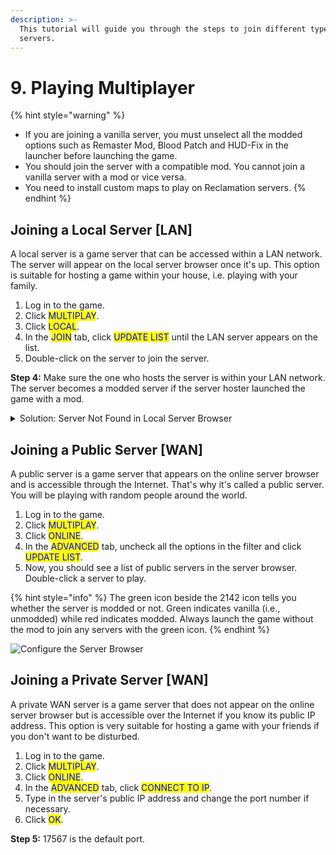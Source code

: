 ```yaml
---
description: >-
  This tutorial will guide you through the steps to join different types of
  servers.
---
```


# 9. Playing Multiplayer

{% hint style="warning" %}
* If you are joining a vanilla server, you must unselect all the modded options such as Remaster Mod, Blood Patch and HUD-Fix in the launcher before launching the game.
* You should join the server with a compatible mod. You cannot join a vanilla server with a mod or vice versa.
* You need to install custom maps to play on Reclamation servers.
{% endhint %}

## Joining a Local Server \[LAN]

A local server is a game server that can be accessed within a LAN network. The server will appear on the local server browser once it's up. This option is suitable for hosting a game within your house, i.e. playing with your family.

1. Log in to the game.
2. Click <mark style="color:blue;">MULTIPLAY</mark>.
3. Click <mark style="color:blue;">LOCAL</mark>.
4. In the <mark style="color:blue;">JOIN</mark> tab, click <mark style="color:blue;">UPDATE LIST</mark> until the LAN server appears on the list.
5. ​Double-click on the server to join the server.

**Step 4:** ​Make sure the one who hosts the server is within your LAN network. The server becomes a modded server if the server hoster launched the game with a mod.

<details>

<summary>Solution: Server Not Found in Local Server Browser</summary>

If the above does not work for you, for example, you cannot find the server on the local server browser even after the server is up, then follow these steps:

Click "**ONLINE**". In the "**ADVANCED**" tab, click "**CONNECT TO IP**". Type in the server's local IP address. Click "**OK**".

A local IP address is usually in the pattern of 192.168.x.x. The server hoster will know his or her local IP address on the loading screen once the server is launched.

But have you ever wondered why? Like why your LAN server just doesn't show up in the local server browser, or why you just can't see your friend's server!

Most probably, it's because your PC is having multiple network adapters, especially when you have applications like Hamachi, VirtualBox or VMWare installed.

The simplest solution is to disable all other network adapters except the one for your current network.&#x20;

1. To do so, go to "**Network and Sharing Center**" in your control panel.&#x20;
2. Choose "**Change adapter**" settings.&#x20;
3. Right-click on the adapter that you want to disable and click "**Disable**".&#x20;
4. Check this on your server computer first, followed by the computers connecting to the server.

Reference: [https://superuser.com/questions/610733/networking-games-cant-see-join-anyone-elses-lan-servers-unless-i-host](https://superuser.com/questions/610733/networking-games-cant-see-join-anyone-elses-lan-servers-unless-i-host)

</details>

## Joining a Public Server \[WAN]

​A public server is a game server that appears on the online server browser and is accessible through the Internet. That's why it's called a public server. You will be playing with random people around the world.

1. Log in to the game.
2. Click <mark style="color:blue;">MULTIPLAY</mark>.
3. Click <mark style="color:blue;">ONLINE</mark>.
4. In the <mark style="color:blue;">ADVANCED</mark> tab, uncheck all the options in the filter and click <mark style="color:blue;">UPDATE LIST</mark>.
5. Now, you should see a list of public servers in the server browser. Double-click a server to play.

{% hint style="info" %}
​The green icon beside the 2142 icon tells you whether the server is modded or not. Green indicates vanilla (i.e., unmodded) while red indicates modded. Always launch the game without the mod to join any servers with the green icon.
{% endhint %}

![Configure the Server Browser](../.gitbook/assets/pic7\_orig.png)

## Joining a Private Server \[WAN]

A private WAN server is a game server that does not appear on the online server browser but is accessible over the Internet if you know its public IP address. This option is very suitable for hosting a game with your friends if you don't want to be disturbed.

1. Log in to the game.
2. Click <mark style="color:blue;">MULTIPLAY</mark>.
3. Click <mark style="color:blue;">ONLINE</mark>.
4. In the <mark style="color:blue;">ADVANCED</mark> tab, click <mark style="color:blue;">CONNECT TO IP</mark>.
5. Type in the server's public IP address and change the port number if necessary.
6. Click <mark style="color:blue;">OK</mark>.

**Step 5:** 17567 is the default port.
